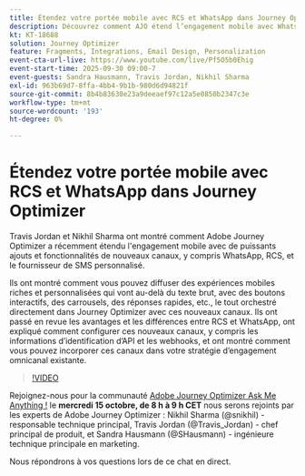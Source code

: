 ```yaml
---
title: Étendez votre portée mobile avec RCS et WhatsApp dans Journey Optimizer
description: Découvrez comment AJO étend l’engagement mobile avec WhatsApp, RCS et SMS, avec des expériences riches, interactives et personnalisées.
kt: KT-18688
solution: Journey Optimizer
feature: Fragments, Integrations, Email Design, Personalization
event-cta-url-live: https://www.youtube.com/live/Pf5O5b0Ehig
event-start-time: 2025-09-30 09:00-7
event-guests: Sandra Hausmann, Travis Jordan, Nikhil Sharma
exl-id: 963b69d7-8ffa-4bb4-9b1b-980d6d94821f
source-git-commit: 8b4b83630e23a9deeaef97c12a5e0850b2347c3e
workflow-type: tm+mt
source-wordcount: '193'
ht-degree: 0%

---
```


# Étendez votre portée mobile avec RCS et WhatsApp dans Journey Optimizer

Travis Jordan et Nikhil Sharma ont montré comment Adobe Journey Optimizer a récemment étendu l&#39;engagement mobile avec de puissants ajouts et fonctionnalités de nouveaux canaux, y compris WhatsApp, RCS, et le fournisseur de SMS personnalisé.

Ils ont montré comment vous pouvez diffuser des expériences mobiles riches et personnalisées qui vont au-delà du texte brut, avec des boutons interactifs, des carrousels, des réponses rapides, etc., le tout orchestré directement dans Journey Optimizer avec ces nouveaux canaux. Ils ont passé en revue les avantages et les différences entre RCS et WhatsApp, ont expliqué comment configurer ces nouveaux canaux, y compris les informations d’identification d’API et les webhooks, et ont montré comment vous pouvez incorporer ces canaux dans votre stratégie d’engagement omnicanal existante.

>[!VIDEO](https://video.tv.adobe.com/v/3475370/?quality=12&learn=on)

Rejoignez-nous pour la communauté [Adobe Journey Optimizer Ask Me Anything !](https://experienceleaguecommunities.adobe.com/t5/journey-optimizer-events/ask-me-anything-october-15th-with-journey-optimizer-product/ec-p/778477) le **mercredi 15 octobre, de 8 h à 9 h CET** nous serons rejoints par les experts de Adobe Journey Optimizer : Nikhil Sharma (@snikhil) - responsable technique principal, Travis Jordan (@Travis_Jordan) - chef principal de produit, et Sandra Hausmann (@SHausmann) - ingénieure technique principale en marketing.

Nous répondrons à vos questions lors de ce chat en direct.

